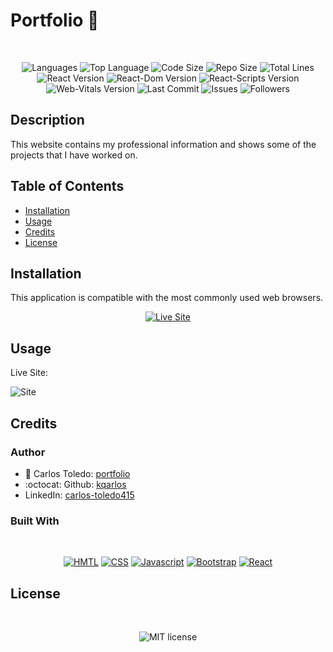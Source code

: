 # Portfolio 💼

</br>
<p align="center">
    <img src="https://img.shields.io/github/languages/count/kqarlos/kqarlos.github.io?style=for-the-badge" alt="Languages" />
    <img src="https://img.shields.io/github/languages/top/kqarlos/kqarlos.github.io?style=for-the-badge" alt="Top Language" />
    <img src="https://img.shields.io/github/languages/code-size/kqarlos/kqarlos.github.io?style=for-the-badge" alt="Code Size" />
    <img src="https://img.shields.io/github/repo-size/kqarlos/kqarlos.github.io?style=for-the-badge" alt="Repo Size" />   
    <img src="https://img.shields.io/tokei/lines/github/kqarlos/kqarlos.github.io?style=for-the-badge" alt="Total Lines" />
    <img src="https://img.shields.io/github/package-json/dependency-version/kqarlos/kqarlos.github.io/react?style=for-the-badge" alt="React Version" />
    <img src="https://img.shields.io/github/package-json/dependency-version/kqarlos/kqarlos.github.io/react-dom?style=for-the-badge" alt="React-Dom Version" />
    <img src="https://img.shields.io/github/package-json/dependency-version/kqarlos/kqarlos.github.io/react-scripts?style=for-the-badge" alt="React-Scripts Version" />
    <img src="https://img.shields.io/github/package-json/dependency-version/kqarlos/kqarlos.github.io/web-vitals?style=for-the-badge" alt="Web-Vitals Version" />
    <img src="https://img.shields.io/github/last-commit/kqarlos/kqarlos.github.io?style=for-the-badge" alt="Last Commit" />  
    <img src="https://img.shields.io/github/issues/kqarlos/kqarlos.github.io?style=for-the-badge" alt="Issues" />  
    <img src="https://img.shields.io/github/followers/kqarlos?style=social" alt="Followers" />  
</p>


## Description

This website contains my professional information and shows some of the projects that I have worked on.

## Table of Contents

* [Installation](#installation)
* [Usage](#usage)
* [Credits](#credits)
* [License](#license)

## Installation

This application is compatible with the most commonly used web browsers.

<p align="center">
    <a href="https://kqarlos.github.io/"><img src="https://img.shields.io/badge/-👉 See Live Site-success?style=for-the-badge"  alt="Live Site" /></a>
</p>

## Usage

Live Site:

![Site](./src/assets/images/live.gif)


## Credits 

### Author

- 💼 Carlos Toledo: [portfolio](https://kqarlos.github.io)
- :octocat: Github: [kqarlos](https://www.github.com/kqarlos)
- LinkedIn: [carlos-toledo415](https://www.linkedin.com/in/carlos-toledo415/)

### Built With

</br>
<p align="center">
    <a href="https://developer.mozilla.org/en-US/docs/Web/HTML"><img src="https://img.shields.io/badge/-HTML-orange?style=for-the-badge"  alt="HMTL" /></a>
    <a href="https://developer.mozilla.org/en-US/docs/Web/CSS"><img src="https://img.shields.io/badge/-CSS-blue?style=for-the-badge" alt="CSS" /></a>
    <a href="https://www.javascript.com/"><img src="https://img.shields.io/badge/-Javascript-yellow?style=for-the-badge" alt="Javascript" /></a>
    <a href="https://getbootstrap.com/"><img src="https://img.shields.io/badge/-Bootstrap-blueviolet?style=for-the-badge" alt="Bootstrap" /></a>
    <a href="https://handlebarsjs.com/"><img src="https://img.shields.io/badge/-React-orange?style=for-the-badge" alt="React" /></a>
</p>

## License

</br>
<p align="center">
    <img align="center" src="https://img.shields.io/github/license/kqarlos/professional-portfolio?style=for-the-badge" alt="MIT license" />
</p>